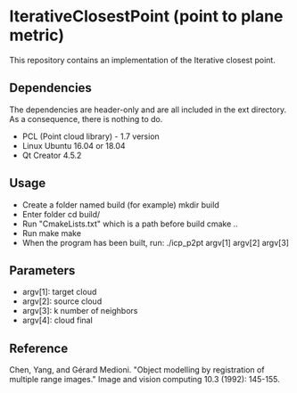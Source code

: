 # IterativeClosestPoint (point to plane metric) #

This repository contains an implementation of the Iterative closest point. 

## Dependencies ##

The dependencies are header-only and are all included in the ext directory. As a consequence, there is nothing to do.

* PCL (Point cloud library) - 1.7 version
* Linux Ubuntu 16.04 or 18.04
* Qt Creator 4.5.2

## Usage ##

* Create a folder named build (for example)
mkdir build
* Enter folder
cd build/
* Run "CmakeLists.txt" which is a path before build
cmake ..
* Run make
make
* When the program has been built, run: 
./icp_p2pt argv[1] argv[2] argv[3]

## Parameters ##
* argv[1]: target cloud
* argv[2]: source cloud
* argv[3]: k number of neighbors
* argv[4]: cloud final


## Reference ##

Chen, Yang, and Gérard Medioni. "Object modelling by registration of multiple range images." 
Image and vision computing 10.3 (1992): 145-155.
